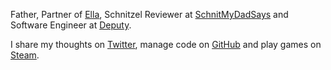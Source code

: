 Father, Partner of [Ella](http://ellacondon.com/),
Schnitzel Reviewer at [SchnitMyDadSays](http://schnitmydadsays.com/) and
Software Engineer at [Deputy](https://www.deputy.com/).

I share my thoughts on [Twitter](https://twitter.com/brendanmurty),
manage code on [GitHub](https://github.com/brendanmurty?tab=repositories)
and play games on [Steam](http://steamcommunity.com/id/brendanmurty).
